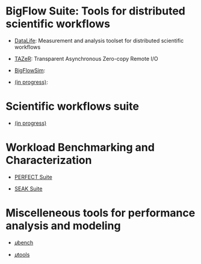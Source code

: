<!-- -*-Mode: markdown;-*- -->

<!-- $Id$ -->

<!--
Performance Lab for Extreme Computing and Data
=============================================================================
-->

# BigFlow Suite: Tools for distributed scientific workflows

* [DataLife](https://github.com/pnnl/datalife): Measurement and analysis toolset for distributed scientific workflows

* [TAZeR](https://github.com/pnnl/tazer): Transparent Asynchronous Zero-copy Remote I/O

* [BigFlowSim](https://gitlab.pnnl.gov/perf-lab/tazer/tazer-bigflow-sim): 

* [(in progress)](https://github.com/pnnl/tazer):


# Scientific workflows suite

* [(in progress)](https://gitlab.pnnl.gov/perf-lab/workflows)


# Workload Benchmarking and Characterization

* [PERFECT Suite](https://github.com/pnnl/perfect)

* [SEAK Suite](https://github.com/pnnl/seak)
 

# Miscelleneous tools for performance analysis and modeling

* [𝜇bench](https://github.com/PerfLab-EXaCT/ubench)

* [𝜇tools](https://github.com/PerfLab-EXaCT/utools)


<!-- 𝛍 𝜇 𝝁 -->


